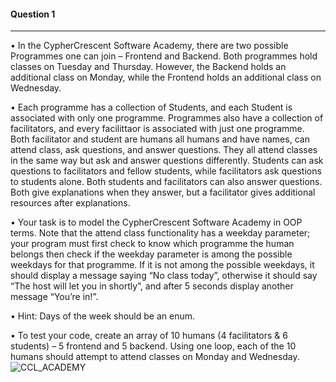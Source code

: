 #### Question 1
***
• In the CypherCrescent Software Academy, there are two possible Programmes one can join – Frontend and Backend. Both programmes hold classes on Tuesday and Thursday. However, the Backend holds an additional class on Monday, while the Frontend holds an additional class on Wednesday.

• Each programme has a collection of Students, and each Student is associated with only one programme. Programmes also have a collection of facilitators, and every facilittaor is associated with just one programme. Both facilitator and student are humans all humans and have names, can attend class, ask questions, and answer questions. They all attend classes in the same way but ask and answer questions differently. Students can ask questions to facilitators and fellow students, while facilitators ask questions to students alone. Both students and facilitators can also answer questions. Both give explanations when they answer, but a facilitator gives additional resources after explanations.

• Your task is to model the CypherCrescent Software Academy in OOP terms. Note that the attend class functionality has a weekday parameter; your program must first check to know which programme the human belongs then check if the weekday parameter is among the possible weekdays for that programme. If it is not among the possible weekdays, it should display a message saying “No class today”, otherwise it should say “The host will let you in shortly”, and after 5 seconds display another message “You’re in!”.

• Hint: Days of the week should be an enum.

• To test your code, create an array of 10 humans (4 facilitators & 6 students) – 5 frontend and 5 backend. Using one loop, each of the 10 humans should attempt to attend classes on Monday and Wednesday.
![CCL_ACADEMY](https://user-images.githubusercontent.com/65626254/164048299-43c65118-1877-48d1-a2d6-3aa89748b899.png)
